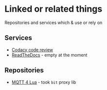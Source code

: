 # Linked or related things

Repositories and services which & use or rely on

## Services

*   [Codacy code review](https://app.codacy.com/project/dzavalishin/mqtt_udp/dashboard)
*   [ReadTheDocs](https://readthedocs.org/dashboard/mqtt-udp/subprojects/) - empty at the moment

## Repositories

*   [MQTT 4 Lua](https://github.com/xHasKx/luamqtt) - took `bit` proxy lib
